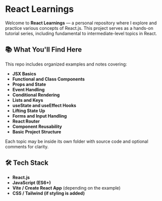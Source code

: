 # React Learnings

Welcome to **React Learnings** — a personal repository where I explore and practice various concepts of React.js. This project serves as a hands-on tutorial series, including fundamental to intermediate-level topics in React.

## 📚 What You'll Find Here

This repo includes organized examples and notes covering:

- **JSX Basics**
- **Functional and Class Components**
- **Props and State**
- **Event Handling**
- **Conditional Rendering**
- **Lists and Keys**
- **useState and useEffect Hooks**
- **Lifting State Up**
- **Forms and Input Handling**
- **React Router**
- **Component Reusability**
- **Basic Project Structure**

Each topic may be inside its own folder with source code and optional comments for clarity.

## 🛠️ Tech Stack

- **React.js**
- **JavaScript (ES6+)**
- **Vite / Create React App** (depending on the example)
- **CSS / Tailwind (if styling is added)**

